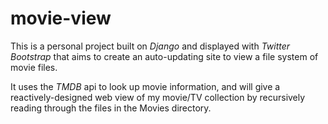 movie-view
==========

This is a personal project built on *Django* and displayed with *Twitter Bootstrap* that aims to create an auto-updating site to view a file system of movie files.

It uses the *TMDB* api to look up movie information, and will give a reactively-designed web view of my movie/TV collection by recursively reading through the files in the Movies directory.